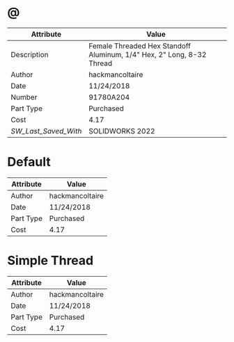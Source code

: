 # @
| Attribute | Value |
| ---  | ---     |
| Description | Female Threaded Hex Standoff Aluminum, 1/4&quot; Hex, 2&quot; Long, 8-32 Thread |
| Author | hackmancoltaire |
| Date | 11/24/2018 |
| Number | 91780A204 |
| Part Type | Purchased |
| Cost | 4.17 |
| _SW_Last_Saved_With_ | SOLIDWORKS 2022 |
# Default
| Attribute | Value |
| ---  | ---     |
| Author | hackmancoltaire |
| Date | 11/24/2018 |
| Part Type | Purchased |
| Cost | 4.17 |
# Simple Thread
| Attribute | Value |
| ---  | ---     |
| Author | hackmancoltaire |
| Date | 11/24/2018 |
| Part Type | Purchased |
| Cost | 4.17 |
